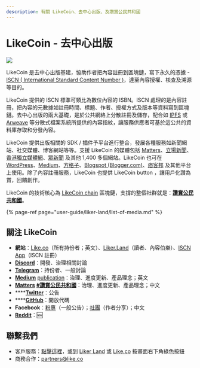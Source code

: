 ```yaml
---
description: 有關 LikeCoin、去中心出版、及讚賞公民共和國
---
```


# LikeCoin - 去中心出版

![](.gitbook/assets/likecoin_presskit_likecoin_asset_likecoinfeature.png)

LikeCoin 是去中心出版基建，協助作者把內容註冊到區塊鏈，寫下永久的憑據 - [ISCN \( International Standard Content Number \)](https://iscn.io/)，達至內容授權、核查及溯源等目的。

LikeCoin 提供的 ISCN 標準可類比為數位內容的 ISBN。ISCN 處理的是內容註冊，把內容的元數據如註冊時間、標題、作者、授權方式及版本等資料寫到區塊鏈。去中心出版的兩大基礎，是於公共網絡上分散註冊及儲存，配合如 [IPFS](https://medium.com/@ipfs) 或 [Arweave](https://arweave.medium.com/) 等分散式檔案系統所提供的內容指紋，讓服務供應者可基於這公共的資料庫存取和分發內容。

LikeCoin 提供出版相關的 SDK / 插件予平台進行整合，發展各種服務如新聞網站、社交媒體、博客網站等等。支援 LikeCoin 的媒體包括 [Matters](https://matters.news/)、[立場新聞](https://www.thestandnews.com/)、[香港獨立媒體網](https://www.inmediahk.net/)、[眾新聞](https://www.hkcnews.com/) 及其他 1,400 多個網站。LikeCoin 也可在 [WordPress](https://zh-hk.wordpress.org/plugins/likecoin/)、[Medium](https://medium.com/)、[方格子](https://vocus.cc/)、[Blogspot \(Blogger.com\)](https://www.blogger.com/)、[痞客邦](https://appmarket.pixnet.tw/#!/addon/1331) 及其他平台上使用。除了內容註冊服務，LikeCoin 也提供 LikeCoin button ，讓用戶化讚為賞，回饋創作。

LikeCoin 的技術核心為 [LikeCoin chain](https://likecoin.bigdipper.live/) 區塊鏈，支撐的整個社群就是：[**讚賞公民共和國**](https://liker.land/getapp)。‌

{% page-ref page="user-guide/liker-land/list-of-media.md" %}

## 關注 LikeCoin <a id="learn-more"></a>

* **網站**：[Like.co](https://like.co)（所有持份者；英文）、[Liker.Land](https://liker.land)（讀者、內容伯樂）、[ISCN App](https://app.like.co/)（ISCN 註冊）
* [**Discord**](https://discord.com/invite/W4DQ6peZZZ)：開發、治理相關討論
* [**Telegram**](https://t.me/likecoin)：持份者、一般討論
* [**Medium**](https://medium.com/likecoin) [publication](https://medium.com/likecoin)：治理、進度更新、產品理念；英文
* [**Matters**](https://matters.news/tags/VGFnOjgwOTQ) [**\#讚賞公民共和國**](https://matters.news/tags/VGFnOjgwOTQ)：治理、進度更新、產品理念；中文
* \*\*\*\*[**Twitter**](https://twitter.com/likecoin)：公告
* \*\*\*\*[**GitHub**](https://github.com/likecoin)：開放代碼
* **Facebook**：[粉專](https://www.facebook.com/Liker.Land/)（一般公告）；[社團](https://www.facebook.com/groups/likecoin)（作者分享）；中文
* [**Reddit**](https://www.reddit.com/r/LikeCoin/)：🆕 

## 聯繫我們 <a id="contact-us"></a>

* 客戶服務：[點擊這裡](https://go.crisp.chat/chat/embed/?website_id=5c009125-5863-4059-ba65-43f177ca33f7)，或到 [Liker Land](https://liker.land/) 或 [Like.co](https://like.co/) 按畫面右下角綠色按鈕
* 商務合作：partners@like.co

